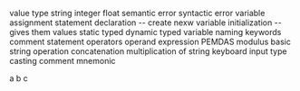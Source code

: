 value
type
string
integer
float
semantic error
syntactic error
variable
assignment statement
declaration -- create nexw variable
initialization -- gives them values
static typed
dynamic typed
variable naming
keywords
comment
statement
operators
operand
expression
PEMDAS
modulus
basic string operation
concatenation
multiplication of string
keyboard input
type casting
comment
mnemonic

a
b
c